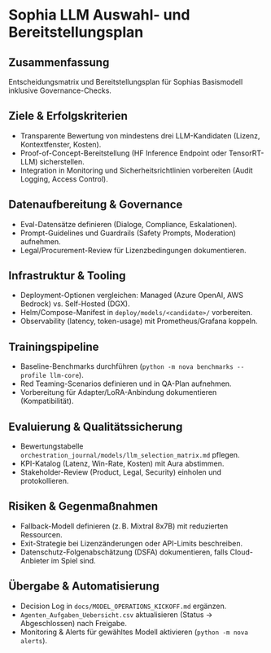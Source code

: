 # Sophia LLM Auswahl- und Bereitstellungsplan

## Zusammenfassung
Entscheidungsmatrix und Bereitstellungsplan für Sophias Basismodell inklusive Governance-Checks.

## Ziele & Erfolgskriterien
- Transparente Bewertung von mindestens drei LLM-Kandidaten (Lizenz, Kontextfenster, Kosten).
- Proof-of-Concept-Bereitstellung (HF Inference Endpoint oder TensorRT-LLM) sicherstellen.
- Integration in Monitoring und Sicherheitsrichtlinien vorbereiten (Audit Logging, Access Control).

## Datenaufbereitung & Governance
- Eval-Datensätze definieren (Dialoge, Compliance, Eskalationen).
- Prompt-Guidelines und Guardrails (Safety Prompts, Moderation) aufnehmen.
- Legal/Procurement-Review für Lizenzbedingungen dokumentieren.

## Infrastruktur & Tooling
- Deployment-Optionen vergleichen: Managed (Azure OpenAI, AWS Bedrock) vs. Self-Hosted (DGX).
- Helm/Compose-Manifest in `deploy/models/<candidate>/` vorbereiten.
- Observability (latency, token-usage) mit Prometheus/Grafana koppeln.

## Trainingspipeline
- Baseline-Benchmarks durchführen (`python -m nova benchmarks --profile llm-core`).
- Red Teaming-Scenarios definieren und in QA-Plan aufnehmen.
- Vorbereitung für Adapter/LoRA-Anbindung dokumentieren (Kompatibilität).

## Evaluierung & Qualitätssicherung
- Bewertungstabelle `orchestration_journal/models/llm_selection_matrix.md` pflegen.
- KPI-Katalog (Latenz, Win-Rate, Kosten) mit Aura abstimmen.
- Stakeholder-Review (Product, Legal, Security) einholen und protokollieren.

## Risiken & Gegenmaßnahmen
- Fallback-Modell definieren (z. B. Mixtral 8x7B) mit reduzierten Ressourcen.
- Exit-Strategie bei Lizenzänderungen oder API-Limits beschreiben.
- Datenschutz-Folgenabschätzung (DSFA) dokumentieren, falls Cloud-Anbieter im Spiel sind.

## Übergabe & Automatisierung
- Decision Log in `docs/MODEL_OPERATIONS_KICKOFF.md` ergänzen.
- `Agenten_Aufgaben_Uebersicht.csv` aktualisieren (Status → Abgeschlossen) nach Freigabe.
- Monitoring & Alerts für gewähltes Modell aktivieren (`python -m nova alerts`).
